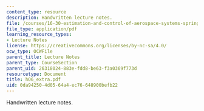 ```yaml
---
content_type: resource
description: Handwritten lecture notes.
file: /courses/16-30-estimation-and-control-of-aerospace-systems-spring-2004/0da942504d0564a4ec76648900befb22_hO6_extra.pdf
file_type: application/pdf
learning_resource_types:
- Lecture Notes
license: https://creativecommons.org/licenses/by-nc-sa/4.0/
ocw_type: OCWFile
parent_title: Lecture Notes
parent_type: CourseSection
parent_uid: 26318024-883e-fdd8-be63-f3a0369f773d
resourcetype: Document
title: hO6_extra.pdf
uid: 0da94250-4d05-64a4-ec76-648900befb22
---
```

Handwritten lecture notes.